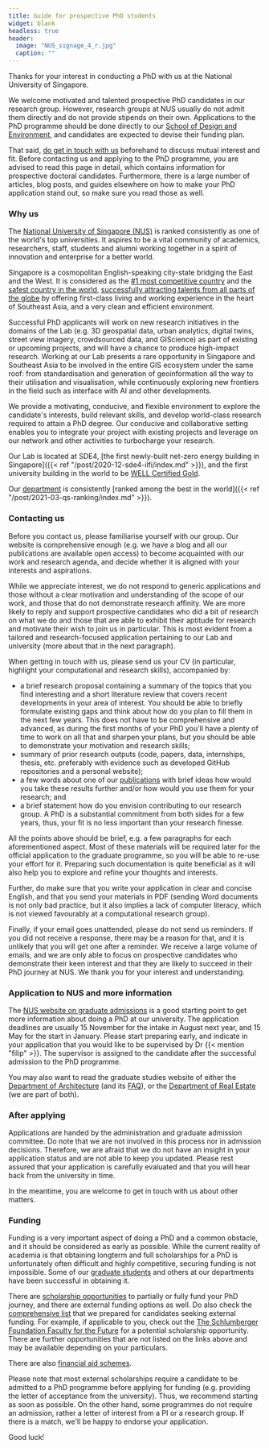 ```yaml
---
title: Guide for prospective PhD students
widget: blank
headless: true
header:
  image: "NUS_signage_4_r.jpg"
  caption: ""
---
```


Thanks for your interest in conducting a PhD with us at the National University of Singapore.

We welcome motivated and talented prospective PhD candidates in our research group.
However, research groups at NUS usually do not admit them directly and do not provide stipends on their own.
Applications to the PhD programme should be done directly to our [School of Design and Environment](http://www.sde.nus.edu.sg), and candidates are expected to devise their funding plan.

That said, [do get in touch with us](/#contact) beforehand to discuss mutual interest and fit.
Before contacting us and applying to the PhD programme, you are advised to read this page in detail, which contains information for prospective doctoral candidates.
Furthermore, there is a large number of articles, blog posts, and guides elsewhere on how to make your PhD application stand out, so make sure you read those as well.

### Why us

The [National University of Singapore (NUS)](http://www.nus.edu.sg) is ranked consistently as one of the world's top universities.
It aspires to be a vital community of academics, researchers, staff, students and alumni working together in a spirit of innovation and enterprise for a better world.

Singapore is a cosmopolitan English-speaking city-state bridging the East and the West.
It is considered as the [#1 most competitive country](https://www.straitstimes.com/business/economy/singapore-economy-ranked-worlds-most-competitive) and the [safest country in the world](https://www.asiaone.com/singapore/singapore-ranked-safest-country-world-above-japan-survey), [successfully attracting talents from all parts of the globe](https://www.straitstimes.com/singapore/singapore-retains-top-spot-in-asia-pacific-index-for-talent-competitiveness) by offering first-class living and working experience in the heart of Southeast Asia, and a very clean and efficient environment.

Successful PhD applicants will work on new research initiatives in the domains of the Lab (e.g. 3D geospatial data, urban analytics, digital twins, street view imagery, crowdsourced data, and GIScience) as part of existing or upcoming projects, and will have a chance to produce high-impact research.
Working at our Lab presents a rare opportunity in Singapore and Southeast Asia to be involved in the entire GIS ecosystem under the same roof: from standardisation and generation of geoinformation all the way to their utilisation and visualisation, while continuously exploring new frontiers in the field such as interface with AI and other developments.

We provide a motivating, conducive, and flexible environment to explore the candidate's interests, build relevant skills, and develop world-class research required to attain a PhD degree.
Our conducive and collaborative setting enables you to integrate your project with existing projects and leverage on our network and other activities to turbocharge your research.

Our Lab is located at SDE4, [the first newly-built net-zero energy building in Singapore]({{< ref "/post/2020-12-sde4-ilfi/index.md" >}}), and the first university building in the world to be [WELL Certified Gold](https://www.wellcertified.com/).

Our [department](https://www.sde.nus.edu.sg/arch/) is consistently [ranked among the best in the world]({{< ref "/post/2021-03-qs-ranking/index.md" >}}).

### Contacting us

Before you contact us, please familiarise yourself with our group.
Our website is comprehensive enough (e.g. we have a blog and all our publications are available open access) to become acquainted with our work and research agenda, and decide whether it is aligned with your interests and aspirations.

While we appreciate interest, we do not respond to generic applications and those without a clear motivation and understanding of the scope of our work, and those that do not demonstrate research affinity.
We are more likely to reply and support prospective candidates who did a bit of research on what we do and those that are able to exhibit their aptitude for research and motivate their wish to join us in particular.
This is most evident from a tailored and research-focused application pertaining to our Lab and university (more about that in the next paragraph).

When getting in touch with us, please send us your CV (in particular, highlight your computational and research skills), accompanied by:
* a brief research proposal containing a summary of the topics that you find interesting and a short literature review that covers recent developments in your area of interest. You should be able to briefly formulate existing gaps and think about how do you plan to fill them in the next few years. This does not have to be comprehensive and advanced, as during the first months of your PhD you'll have a plenty of time to work on all that and sharpen your plans, but you should be able to demonstrate your motivation and research skills;
* summary of prior research outputs (code, papers, data, internships, thesis, etc. preferably with evidence such as developed GitHub repositories and a personal website);
* a few words about one of our [publications](/publication) with brief ideas how would you take these results further and/or how would you use them for your research; and
* a brief statement how do you envision contributing to our research group. A PhD is a substantial commitment from both sides for a few years, thus, your fit is no less important than your research finesse.

All the points above should be brief, e.g. a few paragraphs for each aforementioned aspect.
Most of these materials will be required later for the official application to the graduate programme, so you will be able to re-use your effort for it.
Preparing such documentation is quite beneficial as it will also help you to explore and refine your thoughts and interests.

Further, do make sure that you write your application in clear and concise English, and that you send your materials in PDF (sending Word documents is not only bad practice, but it also implies a lack of computer literacy, which is not viewed favourably at a computational research group).

Finally, if your email goes unattended, please do not send us reminders.
If you did not receive a response, there may be a reason for that, and it is unlikely that you will get one after a reminder.
We receive a large volume of emails, and we are only able to focus on prospective candidates who demonstrate their keen interest and that they are likely to succeed in their PhD journey at NUS.
We thank you for your interest and understanding.

### Application to NUS and more information

The [NUS website on graduate admissions](http://www.nus.edu.sg/registrar/prospective-students/graduate) is a good starting point to get more information about doing a PhD at our university.
The application deadlines are usually 15 November for the intake in August next year, and 15 May for the start in January.
Please start preparing early, and indicate in your application that you would like to be supervised by Dr {{< mention "filip" >}}.
The supervisor is assigned to the candidate after the successful admission to the PhD programme.

You may also want to read the graduate studies website of either the [Department of Architecture](https://www.sde.nus.edu.sg/arch/programmes/higher-degrees-by-research/) (and its [FAQ](https://www.sde.nus.edu.sg/arch/programmes/higher-degrees-by-research/frequently-asked-questions/)), or the [Department of Real Estate](https://bschool.nus.edu.sg/real-estate/phd/curriculum/) (we are part of both).

### After applying

Applications are handed by the administration and graduate admission committee.
Do note that we are not involved in this process nor in admission decisions.
Therefore, we are afraid that we do not have an insight in your application status and are not able to keep you updated.
Please rest assured that your application is carefully evaluated and that you will hear back from the university in time.

In the meantime, you are welcome to get in touch with us about other matters.

### Funding

Funding is a very important aspect of doing a PhD and a common obstacle, and it should be considered as early as possible.
While the current reality of academia is that obtaining longterm and full scholarships for a PhD is unfortunately often difficult and highly competitive, securing funding is not impossible.
Some of our [graduate students](/people/) and others at our departments have been successful in obtaining it.

There are [scholarship opportunities](https://nusgs.nus.edu.sg/scholarships/) to partially or fully fund your PhD journey, and there are external funding options as well.
Do also check the [comprehensive list](../fellowships) that we prepared for candidates seeking external funding.
For example, if applicable to you, check out the [The Schlumberger Foundation Faculty for the Future](https://www.facultyforthefuture.net) for a potential scholarship opportunity.
There are further opportunities that are not listed on the links above and may be available depending on your particulars.

There are also [financial aid schemes](https://nusgs.nus.edu.sg/financial-aid/).

Please note that most external scholarships require a candidate to be admitted to a PhD programme before applying for funding (e.g. providing the letter of acceptance from the university).
Thus, we recommend starting as soon as possible.
On the other hand, some programmes do not require an admission, rather a letter of interest from a PI or a research group.
If there is a match, we'll be happy to endorse your application.

Good luck!
